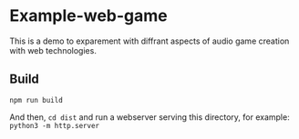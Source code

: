 # Example-web-game

This is a demo to exparement with diffrant aspects of audio game creation with web technologies.

## Build

`npm run build`

And then, `cd dist` and run a webserver serving this directory, for example: `python3 -m http.server`
